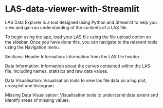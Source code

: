# LAS-data-viewer-with-Streamlit

LAS Data Explorer is a tool designed using Python and Streamlit to help you view and gain an understanding of the contents of a LAS file.

To begin using the app, load your LAS file using the file upload option on the sidebar. Once you have done this, you can navigate to the relevant tools using the Navigation menu.

Sections:
Header Information: Information from the LAS file header.

Data Information: Information about the curves contained within the LAS file, including names, statisics and raw data values.

Data Visualisation: Visualisation tools to view las file data on a log plot, crossplot and histogram.

Missing Data Visualisation: Visualisation tools to understand data extent and identify areas of missing values.

